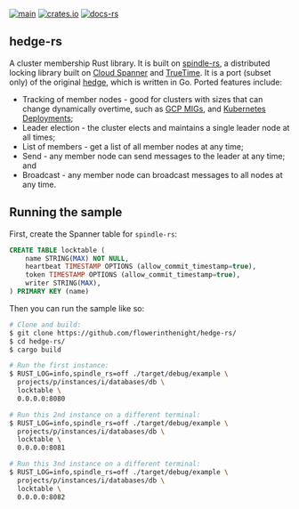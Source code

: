 [![main](https://github.com/flowerinthenight/hedge-rs/actions/workflows/main.yml/badge.svg)](https://github.com/flowerinthenight/hedge-rs/actions/workflows/main.yml)
[![crates.io](https://img.shields.io/crates/v/hedge_rs)](https://crates.io/crates/hedge_rs)
[![docs-rs](https://img.shields.io/docsrs/hedge_rs)](https://docs.rs/hedge_rs/latest/hedge_rs/)

## hedge-rs

A cluster membership Rust library. It is built on [spindle-rs](https://github.com/flowerinthenight/spindle-rs), a distributed locking library built on [Cloud Spanner](https://cloud.google.com/spanner/) and [TrueTime](https://cloud.google.com/spanner/docs/true-time-external-consistency). It is a port (subset only) of the original [hedge](https://github.com/flowerinthenight/hedge), which is written in Go. Ported features include:

* Tracking of member nodes - good for clusters with sizes that can change dynamically overtime, such as [GCP MIGs](https://cloud.google.com/compute/docs/instance-groups#managed_instance_groups), and [Kubernetes Deployments](https://kubernetes.io/docs/concepts/workloads/controllers/deployment/);
* Leader election - the cluster elects and maintains a single leader node at all times;
* List of members - get a list of all member nodes at any time;
* Send - any member node can send messages to the leader at any time; and
* Broadcast - any member node can broadcast messages to all nodes at any time.

## Running the sample

First, create the Spanner table for `spindle-rs`:

```sql
CREATE TABLE locktable (
    name STRING(MAX) NOT NULL,
    heartbeat TIMESTAMP OPTIONS (allow_commit_timestamp=true),
    token TIMESTAMP OPTIONS (allow_commit_timestamp=true),
    writer STRING(MAX),
) PRIMARY KEY (name)
```

Then you can run the sample like so:

```sh
# Clone and build:
$ git clone https://github.com/flowerinthenight/hedge-rs/
$ cd hedge-rs/
$ cargo build

# Run the first instance:
$ RUST_LOG=info,spindle_rs=off ./target/debug/example \
  projects/p/instances/i/databases/db \
  locktable \
  0.0.0.0:8080

# Run this 2nd instance on a different terminal:
$ RUST_LOG=info,spindle_rs=off ./target/debug/example \
  projects/p/instances/i/databases/db \
  locktable \
  0.0.0.0:8081

# Run this 3nd instance on a different terminal:
$ RUST_LOG=info,spindle_rs=off ./target/debug/example \
  projects/p/instances/i/databases/db \
  locktable \
  0.0.0.0:8082
```
